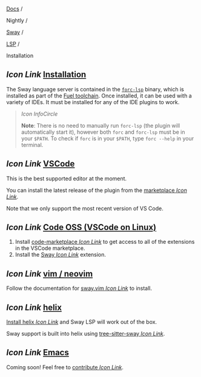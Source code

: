 [Docs](https://docs.fuel.network/) /

Nightly  /

[Sway](https://docs.fuel.network/docs/nightly/sway/) /

[LSP](https://docs.fuel.network/docs/nightly/sway/lsp/) /

Installation

## _Icon Link_ [Installation](https://docs.fuel.network/docs/nightly/sway/lsp/installation/\#installation)

The Sway language server is contained in the [`forc-lsp`](https://docs.fuel.network/docs/nightly/forc/plugins/forc_lsp/) binary, which is installed as part of the [Fuel toolchain](https://docs.fuel.network/docs/nightly/sway/introduction/fuel_toolchain/). Once installed, it can be used with a variety of IDEs. It must be installed for any of the IDE plugins to work.

> _Icon InfoCircle_
>
> **Note**: There is no need to manually run `forc-lsp` (the plugin will automatically start it), however both `forc` and `forc-lsp` must be in your `$PATH`. To check if `forc` is in your `$PATH`, type `forc --help` in your terminal.

## _Icon Link_ [VSCode](https://docs.fuel.network/docs/nightly/sway/lsp/installation/\#vscode)

This is the best supported editor at the moment.

You can install the latest release of the plugin from the [marketplace _Icon Link_](https://marketplace.visualstudio.com/items?itemName=FuelLabs.sway-vscode-plugin).

Note that we only support the most recent version of VS Code.

## _Icon Link_ [Code OSS (VSCode on Linux)](https://docs.fuel.network/docs/nightly/sway/lsp/installation/\#code-oss-vscode-on-linux)

1. Install [code-marketplace _Icon Link_](https://aur.archlinux.org/packages/code-marketplace) to get access to all of the extensions in the VSCode marketplace.
2. Install the [Sway _Icon Link_](https://marketplace.visualstudio.com/items?itemName=FuelLabs.sway-vscode-plugin) extension.

## _Icon Link_ [vim / neovim](https://docs.fuel.network/docs/nightly/sway/lsp/installation/\#vim--neovim)

Follow the documentation for [sway.vim _Icon Link_](https://github.com/FuelLabs/sway.vim) to install.

## _Icon Link_ [helix](https://docs.fuel.network/docs/nightly/sway/lsp/installation/\#helix)

[Install helix _Icon Link_](https://docs.helix-editor.com/install.html) and Sway LSP will work out of the box.

Sway support is built into helix using [tree-sitter-sway _Icon Link_](https://github.com/FuelLabs/tree-sitter-sway).

## _Icon Link_ [Emacs](https://docs.fuel.network/docs/nightly/sway/lsp/installation/\#emacs)

Coming soon! Feel free to [contribute _Icon Link_](https://github.com/FuelLabs/sway/issues/3527).